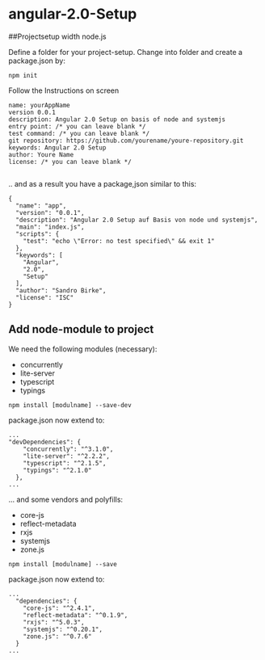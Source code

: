# angular-2.0-Setup

##Projectsetup width node.js

Define a folder for your project-setup. Change into folder and create a package.json by:

```
npm init
```
Follow the Instructions on screen 

```
name: yourAppName
version 0.0.1
description: Angular 2.0 Setup on basis of node and systemjs
entry point: /* you can leave blank */
test command: /* you can leave blank */
git repository: https://github.com/yourename/youre-repository.git 
keywords: Angular 2.0 Setup
author: Youre Name
license: /* you can leave blank */


```
.. and as a result you have a package,json similar to this: 

```
{
  "name": "app",
  "version": "0.0.1",
  "description": "Angular 2.0 Setup auf Basis von node und systemjs",
  "main": "index.js",
  "scripts": {
    "test": "echo \"Error: no test specified\" && exit 1"
  },
  "keywords": [
    "Angular",
    "2.0",
    "Setup"
  ],
  "author": "Sandro Birke",
  "license": "ISC"
}
```
## Add node-module to project
We need the following modules (necessary):
* concurrently
* lite-server
* typescript
* typings

```
npm install [modulname] --save-dev
```
package.json now extend to:
```
...
"devDependencies": {
    "concurrently": "^3.1.0",
    "lite-server": "^2.2.2",
    "typescript": "^2.1.5",
    "typings": "^2.1.0"
  },
...
```
... and some vendors and polyfills:
* core-js
* reflect-metadata
* rxjs
* systemjs
* zone.js
```
npm install [modulname] --save
```
package.json now extend to:
```
...
  "dependencies": {
    "core-js": "^2.4.1",
    "reflect-metadata": "^0.1.9",
    "rxjs": "^5.0.3",
    "systemjs": "^0.20.1",
    "zone.js": "^0.7.6"
  }
...
```
